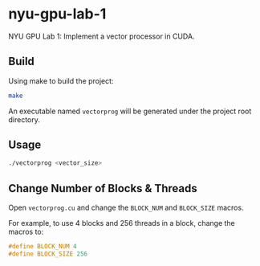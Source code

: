 # nyu-gpu-lab-1

NYU GPU Lab 1: Implement a vector processor in CUDA.

## Build

Using make to build the project:

```bash
make
```

An executable named `vectorprog` will be generated under the project root directory.

## Usage

```bash
./vectorprog <vector_size>
```

## Change Number of Blocks & Threads

Open `vectorprog.cu` and change the `BLOCK_NUM` and `BLOCK_SIZE` macros.

For example, to use 4 blocks and 256 threads in a block, change the macros to:

```c++
#define BLOCK_NUM 4
#define BLOCK_SIZE 256
```
